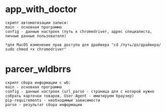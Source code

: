 app_with_doctor 
==========
	скрипт автоматизации записи:
	main - основная программа
	config - данные настроек (путь к chromedriver, адрес специалиста, личные данные пользователя)
	
	*для MacOS изменение прав доступа для драйвера "cd /путь/до/драйвера/ sudo chmod +x chromedriver"

parcer_wldbrrs
==========
	скрипт сбора информации c wb:
	main - основная программа
	config - данные настроек (url_parse - страница для с которой нужно собрать карточки товаров, User-Agent - имитируем браузер)
	pip-requirements - необходимые зависимости
	parse - результат сбора информации 
